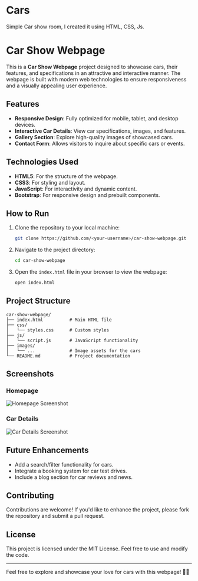# Cars
Simple Car show room, I created it using HTML, CSS, Js.

# Car Show Webpage

This is a **Car Show Webpage** project designed to showcase cars, their features, and specifications in an attractive and interactive manner. The webpage is built with modern web technologies to ensure responsiveness and a visually appealing user experience.

## Features

- **Responsive Design**: Fully optimized for mobile, tablet, and desktop devices.
- **Interactive Car Details**: View car specifications, images, and features.
- **Gallery Section**: Explore high-quality images of showcased cars.
- **Contact Form**: Allows visitors to inquire about specific cars or events.

## Technologies Used

- **HTML5**: For the structure of the webpage.
- **CSS3**: For styling and layout.
- **JavaScript**: For interactivity and dynamic content.
- **Bootstrap**: For responsive design and prebuilt components.

## How to Run

1. Clone the repository to your local machine:
   ```bash
   git clone https://github.com/<your-username>/car-show-webpage.git
   ```

2. Navigate to the project directory:
   ```bash
   cd car-show-webpage
   ```

3. Open the `index.html` file in your browser to view the webpage:
   ```bash
   open index.html
   ```

## Project Structure

```
car-show-webpage/
├── index.html          # Main HTML file
├── css/
│   └── styles.css      # Custom styles
├── js/
│   └── script.js       # JavaScript functionality
├── images/
│   └── ...             # Image assets for the cars
└── README.md           # Project documentation
```

## Screenshots

### Homepage
![Homepage Screenshot](images/homepage-screenshot.png)

### Car Details
![Car Details Screenshot](images/car-details-screenshot.png)

## Future Enhancements

- Add a search/filter functionality for cars.
- Integrate a booking system for car test drives.
- Include a blog section for car reviews and news.

## Contributing

Contributions are welcome! If you'd like to enhance the project, please fork the repository and submit a pull request.

## License

This project is licensed under the MIT License. Feel free to use and modify the code.

---

Feel free to explore and showcase your love for cars with this webpage! 🚗✨
